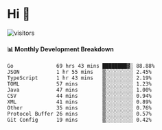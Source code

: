 # Hi 👋
 
![visitors](https://visitor-badge.glitch.me/badge?page_id=sorcererxw.sorcererx)

#### 📊 Monthly Development Breakdown

<!--START_SECTION:waka-->
```text
Go              69 hrs 43 mins ████████▓░ 88.88%
JSON            1 hr 55 mins   ▒░░░░░░░░░ 2.45%
TypeScript      1 hr 43 mins   ▒░░░░░░░░░ 2.19%
TOML            57 mins        ▒░░░░░░░░░ 1.23%
Java            47 mins        ▒░░░░░░░░░ 1.00%
CSV             44 mins        ▒░░░░░░░░░ 0.94%
XML             41 mins        ▒░░░░░░░░░ 0.89%
Other           35 mins        ▒░░░░░░░░░ 0.76%
Protocol Buffer 26 mins        ▒░░░░░░░░░ 0.57%
Git Config      19 mins        ▒░░░░░░░░░ 0.42%
```
<!--END_SECTION:waka-->
